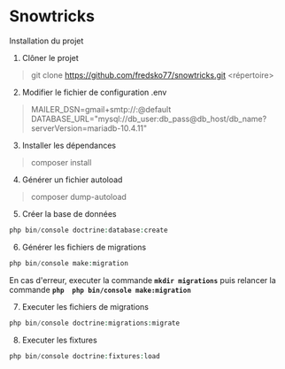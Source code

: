 # Snowtricks

Installation du projet 

1. Clôner le projet
> git clone https://github.com/fredsko77/snowtricks.git <répertoire>

2. Modifier le fichier de configuration .env
> MAILER_DSN=gmail+smtp://:@default   
> DATABASE_URL="mysql://db_user:db_pass@db_host/db_name?serverVersion=mariadb-10.4.11"

3. Installer les dépendances 
> composer install 

4. Générer un fichier autoload 
> composer dump-autoload

5. Créer la base de données 
```php 
php bin/console doctrine:database:create
```

6. Générer les fichiers de migrations 
```php
php bin/console make:migration
``` 
En cas d'erreur, executer la commande **`mkdir migrations`** puis relancer la commande **`php  php bin/console make:migration`**

7. Executer les fichiers de migrations 
```php 
php bin/console doctrine:migrations:migrate
```

8. Executer les fixtures 
```php 
php bin/console doctrine:fixtures:load
```